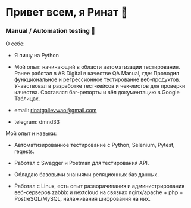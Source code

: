 # Привет всем, я Ринат 👋

### Manual / Automation testing 🔎

О себе:

* Я пишу на Python

* Мой опыт: начинающий в области автоматизации тестирования.
Ранее работал в AB Digital в качестве QA Manual, где:
Проводил функциональное и регрессионное тестирование веб-продуктов.
Учавствовал в разработке тест-кейсов и чек-листов для проверки качества.
Составлял баг-репорты и вёл документацию в Google Таблицах.

* email: rinatgalievwao@gmail.com
* telegram: dmnd33

Мой опыт и навыки:

* Автоматизированное тестирование с Python, Selenium, Pytest, reqests.

* Работал с Swagger и Postman для тестирования API.

* Обладаю базовыми знаниями реляционных баз данных.

* Работал с Linux, есть опыт разворачивания и администрирования веб-серверов zabbix и nextcloud на связках nginx/apache + php + PostreSQL/MySQL, налаживания шифрования на них.
